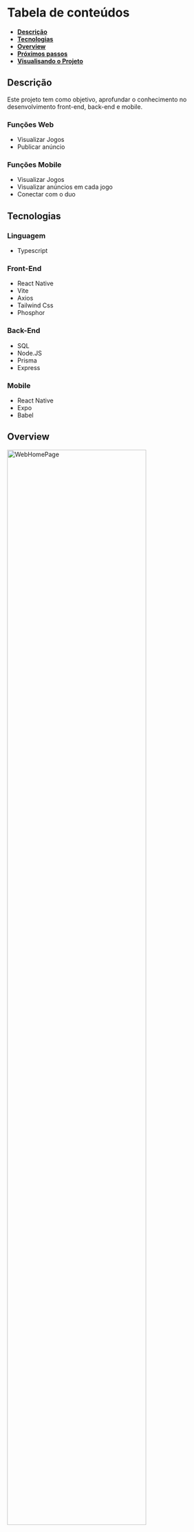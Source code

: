 # Tabela de conteúdos
- **[Descrição](#descrição)**<br>
- **[Tecnologias](#tecnologias)**<br>
- **[Overview](#overview)**<br>
- **[Próximos passos](#próximos-passos)**<br>
- **[Visualisando o Projeto](#visualisando-o-projeto)**<br>

## Descrição 
  Este projeto tem como objetivo, aprofundar o conhecimento no desenvolvimento front-end, back-end e mobile.<br>
  ### Funções Web
  - Visualizar Jogos
  - Publicar anúncio

  ### Funções Mobile
  - Visualizar Jogos
  - Visualizar anúncios em cada jogo 
  - Conectar com o duo

## Tecnologias
  ### Linguagem
  - Typescript
  ### Front-End
  - React Native
  - Vite
  - Axios
  - Tailwind Css
  - Phosphor
  ### Back-End
  - SQL
  - Node.JS
  - Prisma
  - Express
  ### Mobile
  - React Native
  - Expo
  - Babel

## Overview

<img src="./Preview/WebHomePage.png" alt="WebHomePage" width="80%"/>
<img src="./Preview/WebModal.png" alt="WebModal" width="400px"/>
<div>
  <img src="./Preview/MobileLoadingScreen.png" alt="MobileLoadingScreen" width="300px"/>
  <img src="./Preview/MobileHomePage.png" alt="MobileHomePage" width="300px"/>
  <img src="./Preview/MobileAdPage.png" alt="MobileAdPage" width="300px"/>
  <img src="./Preview/MobileModal.png" alt="MobileModal" width="300px"/>
</div>

## Próximos passos
    - [] Design Responsivo
    - [] Validação - Zod
    - [] Validação de Formulários - React Hook Form(Schema Validation)
    - [] Carrousel(Para a lista de Jogos) - Keen-Slider
    - [] Autenticação 
    - [] Corrigir Select no formulário de anúncio - Radix UI
    - [] Notificações Remostas - Expo Notifications(expo-notifications)

## Visualisando o Projeto
  Após baixar o projeto entre nas pastas "server" e "web" e instale as dependencias com:
  ```
  npm install 
  ```
  
 Após a instalação utilize o comando para iniciar:

  O Web e o Servidor
  ```
  npm run dev
  ```

  O Mobile
  ```
  expo start
  ```
### **Para visualisar no Mobile é preciso ter o aplicativo [Expo](https://play.google.com/store/apps/details?id=host.exp.exponent&hl=pt_BR&gl=US)**

